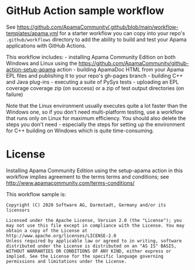 # GitHub Action sample workflow

See https://github.com/ApamaCommunity/.github/blob/main/workflow-templates/apama.yml for a starter workflow you can 
copy into your repo's `.github/workflows` directory to add the ability to build and test your Apama applications 
with GitHub Actions. 

This workflow includes:
	- installing Apama Community Edition on both Windows and Linux using the https://github.com/ApamaCommunity/github-action-setup-apama action
	- building ApamaDoc HTML from your Apama EPL files and publishing it to your repo's gh-pages branch
	- building C++ and Java plug-ins
	- executing a suite of PySys tests
	- uploading an EPL coverage coverage zip (on success) or a zip of test output directories (on failure)

Note that the Linux environment usually executes quite a lot faster than the Windows one, so if you don't need 
multi-platform testing, use a workflow that runs only on Linux for maximum efficiency. You should also delete the 
steps you don't need - especially the steps for setting up the environment for C++ building on Windows which is quite 
time-consuming. 

# License

Installing Apama Community Edition using the setup-apama action in this workflow implies agreement to the terms 
terms and conditions; see http://www.apamacommunity.com/terms-conditions/

This workflow sample is:

	Copyright (C) 2020 Software AG, Darmstadt, Germany and/or its licensors

	Licensed under the Apache License, Version 2.0 (the "License"); you may not use this file except in compliance with the License. You may obtain a copy of the License at http://www.apache.org/licenses/LICENSE-2.0
	Unless required by applicable law or agreed to in writing, software distributed under the License is distributed on an "AS IS" BASIS, WITHOUT WARRANTIES OR CONDITIONS OF ANY KIND, either express or implied. See the License for the specific language governing permissions and limitations under the License.

